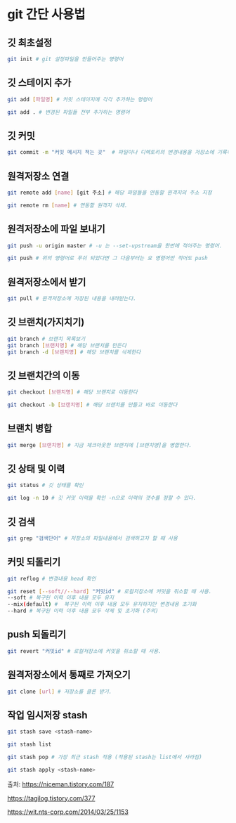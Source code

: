 # git 간단 사용법

## 깃 최초설정
```bash
git init # git 설정파일을 만들어주는 명령어
```

## 깃 스테이지 추가
```bash
git add [파일명] # 커밋 스테이지에 각각 추가하는 명령어

git add . # 변경된 파일들 전부 추가하는 명령어
```

## 깃 커밋
```bash
git commit -m "커밋 메시지 적는 곳"  # 파일이나 디렉토리의 변경내용을 저장소에 기록하는 것
```

## 원격저장소 연결
```bash
git remote add [name] [git 주소] # 해당 파일들을 연동할 원격지의 주소 지정

git remote rm [name] # 연동할 원격지 삭제.
```
 
 ## 원격저장소에 파일 보내기
```bash
git push -u origin master # -u 는 --set-upstream을 한번에 적어주는 명령어.

git push # 위의 명령어로 푸쉬 되었다면 그 다음부터는 요 명령어만 적어도 push 
```

## 원격저장소에서 받기
```bash
git pull # 원격저장소에 저장된 내용을 내려받는다.
```

## 깃 브랜치(가지치기)
```bash
git branch # 브랜치 목록보기
git branch [브랜치명] # 해당 브랜치를 만든다
git branch -d [브랜치명] # 해당 브랜치를 삭제한다
```

## 깃 브랜치간의 이동
```bash
git checkout [브랜치명] # 해당 브랜치로 이동한다

git checkout -b [브랜치명] # 해당 브랜치를 만들고 바로 이동한다
```

## 브랜치 병합
```bash
git merge [브랜치명] # 지금 체크아웃한 브랜치에 [브랜치명]을 병합한다.
```

## 깃 상태 및 이력
```bash
git status # 깃 상태를 확인

git log -n 10 # 깃 커밋 이력을 확인 -n으로 이력의 갯수를 정할 수 있다.
```

## 깃 검색
```bash
git grep "검색단어" # 저장소의 파일내용에서 검색하고자 할 때 사용
```

## 커밋 되돌리기
```bash
git reflog # 변경내용 head 확인

git reset [--soft//--hard] "커밋id" # 로컬저장소에 커밋을 취소할 때 사용.
--soft # 복구된 이력 이후 내용 모두 유지 
--mix(default) #  복구된 이력 이후 내용 모두 유지하지만 변경내용 초기화
--hard # 복구된 이력 이후 내용 모두 삭제 및 초기화 (주의) 
```

## push 되돌리기
```bash
git revert "커밋id" # 로컬저장소에 커밋을 취소할 때 사용.
```

## 원격저장소에서 통째로 가져오기
```bash
git clone [url] # 저장소를 클론 받기.
```

## 작업 임시저장 stash
```bash
git stash save <stash-name>

git stash list

git stash pop # 가장 최근 stash 적용 (적용된 stash는 list에서 사라짐)

git stash apply <stash-name>

```


출처: https://niceman.tistory.com/187

https://tagilog.tistory.com/377

https://wit.nts-corp.com/2014/03/25/1153